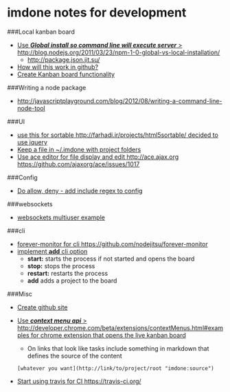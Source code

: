 imdone notes for development
==========
###Local kanban board 
- [Use ***Global install so command line will execute server*** > <http://blog.nodejs.org/2011/03/23/npm-1-0-global-vs-local-installation/>](#archive:260)
   - <http://package.json.jit.su/>
- [How will this work in github?](#archive:270)
- [Create Kanban board functionality](#archive:290)

###Writing a node package
- <http://javascriptplayground.com/blog/2012/08/writing-a-command-line-node-tool>

###UI
- [use this for sortable <http://farhadi.ir/projects/html5sortable/> decided to use jquery](#archive:250)
- [Keep a file in ~/.imdone with project folders](#archive:140)
- [Use ace editor for file display and edit <http://ace.ajax.org> <https://github.com/ajaxorg/ace/issues/1017>](#done:0)

###Config
- [Do allow, deny - add include regex to config](#archive:240)

###websockets
- [websockets multiuser example](https://github.com/einaros/ws/blob/master/examples/fileapi/server.js)

###cli
- [forever-monitor for cli <https://github.com/nodejitsu/forever-monitor>](#todo:90)
- [implement **add** cli option](#archive:170)
	- **start:** starts the process if not started and opens the board
	- **stop:** stops the process
	- **restart:** restarts the process
	- **add** adds a project to the board

###Misc
- [Create github site](#archive:280)
- [Use ***context menu api*** > <http://developer.chrome.com/beta/extensions/contextMenus.html#examples> for chrome extension that opens the live kanban board](#todo:100)
	- On links that look like tasks include something in markdown that defines the source of the content

	`[whatever you want](http://link/to/project/root "imdone:source")`

- [Start using travis for CI <https://travis-ci.org/>](#todo:60)






